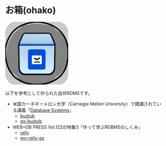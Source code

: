 # お箱(ohako)

<img src="./icon.jpeg" height="200px" width="200px">

以下を参考にして作られた自作RDMSです。

* 米国カーネギーメロン大学（Carnegie Mellon University）で開講されている講義「[Database Systems](https://15445.courses.cs.cmu.edu/fall2022/)」
    * [bustub](https://github.com/cmu-db/bustub)
    * [go-bustub](https://github.com/brunocalza/go-bustub)
* WEB+DB PRESS Vol.122の特集3「作って学ぶRDBMSのしくみ」
    * [relly](https://github.com/KOBA789/relly)
    * [my-relly-go](https://github.com/genms/my-relly-go)

